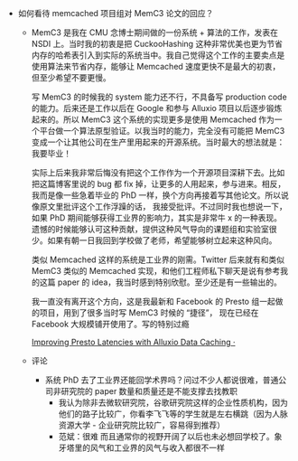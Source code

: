 - 如何看待 memcached 项目组对 MemC3 论文的回应？

  - MemC3 是我在 CMU 念博士期间做的一份系统 + 算法的工作，发表在 NSDI 上。当时我的初衷是把 CuckooHashing 这种非常优美也更为节省内存的哈希表引入到实际的系统当中。我自己觉得这个工作的主要卖点是使用算法来节省内存，能够让 Memcached 速度更快不是最大的初衷， 但至少希望不要更慢。

    写 MemC3 的时候我的 system 能力还不行，不具备写 production code 的能力。后来还是工作以后在 Google 和参与 Alluxio 项目以后逐步锻炼起来的。所以 MemC3 这个系统的实现更多是使用 Memcached 作为一个平台做一个算法原型验证。以我当时的能力，完全没有可能把 MemC3 变成一个让其他公司在生产里用起来的开源系统。当时最大的想法就是：我要毕业！

    实际上后来我非常后悔没有把这个工作作为一个开源项目深耕下去。比如把这篇博客里说的 bug 都 fix 掉，让更多的人用起来，参与进来。相反，我而是像一些急着毕业的 PhD 一样，换个方向再接着写其他论文。所以说像原文里批评这个工作浮躁的话， 我接受批评。不过同时我也想说一下， 如果 PhD 期间能够获得工业界的影响力，其实是非常牛 x 的一种表现。遗憾的时候能够认可这种贡献，提供这种风气导向的课题组和实验室很少。如果有朝一日我回到学校做了老师，希望能够树立起来这种风向。

    类似 Memcached 这样的系统是工业界的刚需。Twitter 后来就有和类似 MemC3 类似的 Memcached 实现，和他们工程师私下聊天是说有参考我的这篇 paper 的 idea，我当时感到特别欣慰。至少还是有一些输出的。

    我一直没有离开这个方向，这是我最新和 Facebook 的 Presto 组一起做的项目，用到了很多当时写 MemC3 时候的 “捷径”， 现在已经在 Facebook 大规模铺开使用了。写的特别过瘾

    [Improving Presto Latencies with Alluxio Data Caching ·](https://link.zhihu.com/?target=https%3A//prestodb.io/blog/2020/06/16/alluxio-datacaching)

  - 评论

    - 系统 PhD 去了工业界还能回学术界吗？问过不少人都说很难，普通公司非研究院的 paper 数量和质量还是不能支撑去找教职
      - 我认为除非去微软研究院，谷歌研究院这样的企业性质机构，因为他们的路子比较广，你看李飞飞等的学生就是左右横跳（因为人脉资源大学 - 企业研究院比较广，容易得到推荐）
      - 范斌：很难 而且通常你的视野开阔了以后也未必想回学校了。象牙塔里的风气和工业界的风气与收入都很不一样